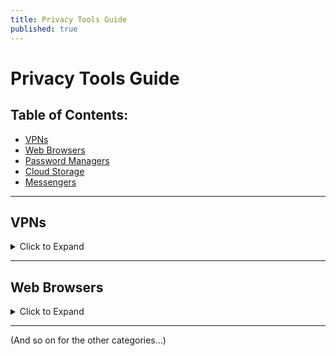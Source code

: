 ```yaml
---
title: Privacy Tools Guide
published: true
---
```



# Privacy Tools Guide

## Table of Contents:
- [VPNs](#vpns)
- [Web Browsers](#web-browsers)
- [Password Managers](#password-managers)
- [Cloud Storage](#cloud-storage)
- [Messengers](#messengers)

---

## VPNs
<details>
  <summary>Click to Expand</summary>

- [**Mullvad (Top Tier)**](https://www.mullvad.net/)
  - **Why?** Mullvad places a strong emphasis on privacy and doesn't require any personal info to sign up. They also are transparent about their operations and have undergone third-party audits.
  - **How to use:** Visit Mullvad's website, get an account number, select a payment option, download, and install the app. Connect to a server and you're good to go!

- [**iVPN**](https://www.ivpn.net/)
  - **Why?** iVPN operates with a no-logs policy, offers strong encryption, and is transparent about its practices.
  - **How to use:** Sign up on their website, download the client, install and select a server to connect.

- [**ProtonVPN (Honorable Mention)**](https://protonvpn.com/)
  - **Why?** From the creators of ProtonMail, ProtonVPN is open-source, has a no-logs policy, and operates under Swiss jurisdiction.
  - **How to use:** Register on ProtonVPN's website, download their client, install, and choose a server.

</details>

---

## Web Browsers
<details>
  <summary>Click to Expand</summary>

- [**Librewolf (Top Tier)**](https://librewolf-community.gitlab.io/)
  - **Why?** A fork of Firefox...
  - **How to use:** Download Librewolf...

- [**Brave Browser**](https://brave.com/)
  - **Why?** Brave offers built-in ad...
  - **How to use:** Download and install...

</details>

---

(And so on for the other categories...)


